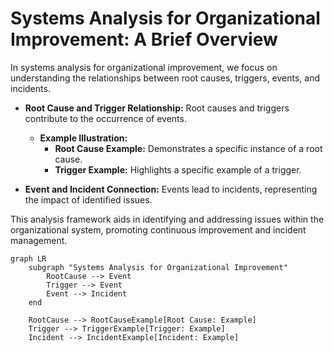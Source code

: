 # Systems Analysis for Organizational Improvement: A Brief Overview

In systems analysis for organizational improvement, we focus on understanding the relationships between root causes, triggers, events, and incidents.

- **Root Cause and Trigger Relationship:** Root causes and triggers contribute to the occurrence of events.
  - **Example Illustration:**
    - **Root Cause Example:** Demonstrates a specific instance of a root cause.
    - **Trigger Example:** Highlights a specific example of a trigger.

- **Event and Incident Connection:** Events lead to incidents, representing the impact of identified issues.

This analysis framework aids in identifying and addressing issues within the organizational system, promoting continuous improvement and incident management.

```mermaid
graph LR
    subgraph "Systems Analysis for Organizational Improvement"
        RootCause --> Event
        Trigger --> Event
        Event --> Incident
    end

    RootCause --> RootCauseExample[Root Cause: Example]
    Trigger --> TriggerExample[Trigger: Example]
    Incident --> IncidentExample[Incident: Example]

```